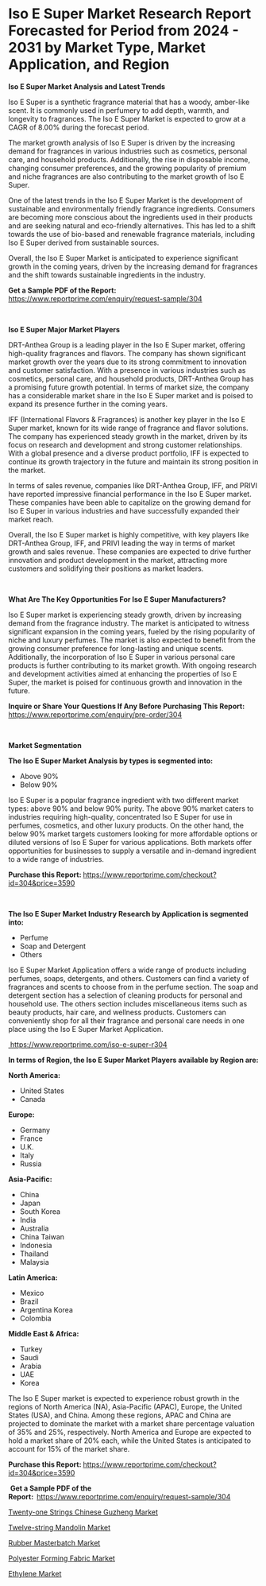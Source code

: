 <p><h1>Iso E Super Market Research Report Forecasted for Period from 2024 -  2031 by Market Type, Market Application, and Region</h1></p><p><strong>Iso E Super Market Analysis and Latest Trends</strong></p>
<p><p>Iso E Super is a synthetic fragrance material that has a woody, amber-like scent. It is commonly used in perfumery to add depth, warmth, and longevity to fragrances. The Iso E Super Market is expected to grow at a CAGR of 8.00% during the forecast period.</p><p>The market growth analysis of Iso E Super is driven by the increasing demand for fragrances in various industries such as cosmetics, personal care, and household products. Additionally, the rise in disposable income, changing consumer preferences, and the growing popularity of premium and niche fragrances are also contributing to the market growth of Iso E Super.</p><p>One of the latest trends in the Iso E Super Market is the development of sustainable and environmentally friendly fragrance ingredients. Consumers are becoming more conscious about the ingredients used in their products and are seeking natural and eco-friendly alternatives. This has led to a shift towards the use of bio-based and renewable fragrance materials, including Iso E Super derived from sustainable sources.</p><p>Overall, the Iso E Super Market is anticipated to experience significant growth in the coming years, driven by the increasing demand for fragrances and the shift towards sustainable ingredients in the industry.</p></p>
<p><strong>Get a Sample PDF of the Report:&nbsp;</strong> <a href="https://www.reportprime.com/enquiry/request-sample/304">https://www.reportprime.com/enquiry/request-sample/304</a></p>
<p>&nbsp;</p>
<p><strong>Iso E Super Major Market Players</strong></p>
<p><p>DRT-Anthea Group is a leading player in the Iso E Super market, offering high-quality fragrances and flavors. The company has shown significant market growth over the years due to its strong commitment to innovation and customer satisfaction. With a presence in various industries such as cosmetics, personal care, and household products, DRT-Anthea Group has a promising future growth potential. In terms of market size, the company has a considerable market share in the Iso E Super market and is poised to expand its presence further in the coming years.</p><p>IFF (International Flavors & Fragrances) is another key player in the Iso E Super market, known for its wide range of fragrance and flavor solutions. The company has experienced steady growth in the market, driven by its focus on research and development and strong customer relationships. With a global presence and a diverse product portfolio, IFF is expected to continue its growth trajectory in the future and maintain its strong position in the market.</p><p>In terms of sales revenue, companies like DRT-Anthea Group, IFF, and PRIVI have reported impressive financial performance in the Iso E Super market. These companies have been able to capitalize on the growing demand for Iso E Super in various industries and have successfully expanded their market reach.</p><p>Overall, the Iso E Super market is highly competitive, with key players like DRT-Anthea Group, IFF, and PRIVI leading the way in terms of market growth and sales revenue. These companies are expected to drive further innovation and product development in the market, attracting more customers and solidifying their positions as market leaders.</p></p>
<p>&nbsp;</p>
<p><strong>What Are The Key Opportunities For Iso E Super Manufacturers?</strong></p>
<p><p>Iso E Super market is experiencing steady growth, driven by increasing demand from the fragrance industry. The market is anticipated to witness significant expansion in the coming years, fueled by the rising popularity of niche and luxury perfumes. The market is also expected to benefit from the growing consumer preference for long-lasting and unique scents. Additionally, the incorporation of Iso E Super in various personal care products is further contributing to its market growth. With ongoing research and development activities aimed at enhancing the properties of Iso E Super, the market is poised for continuous growth and innovation in the future.</p></p>
<p><strong>Inquire or Share Your Questions If Any Before Purchasing This Report:</strong> <a href="https://www.reportprime.com/enquiry/pre-order/304">https://www.reportprime.com/enquiry/pre-order/304</a></p>
<p>&nbsp;</p>
<p><strong>Market Segmentation</strong></p>
<p><strong>The Iso E Super Market Analysis by types is segmented into:</strong></p>
<p><ul><li>Above 90%</li><li>Below 90%</li></ul></p>
<p><p>Iso E Super is a popular fragrance ingredient with two different market types: above 90% and below 90% purity. The above 90% market caters to industries requiring high-quality, concentrated Iso E Super for use in perfumes, cosmetics, and other luxury products. On the other hand, the below 90% market targets customers looking for more affordable options or diluted versions of Iso E Super for various applications. Both markets offer opportunities for businesses to supply a versatile and in-demand ingredient to a wide range of industries.</p></p>
<p><strong>Purchase this Report:&nbsp;</strong><a href="https://www.reportprime.com/checkout?id=304&price=3590">https://www.reportprime.com/checkout?id=304&price=3590</a></p>
<p>&nbsp;</p>
<p><strong>The Iso E Super Market Industry Research by Application is segmented into:</strong></p>
<p><ul><li>Perfume</li><li>Soap and Detergent</li><li>Others</li></ul></p>
<p><p>Iso E Super Market Application offers a wide range of products including perfumes, soaps, detergents, and others. Customers can find a variety of fragrances and scents to choose from in the perfume section. The soap and detergent section has a selection of cleaning products for personal and household use. The others section includes miscellaneous items such as beauty products, hair care, and wellness products. Customers can conveniently shop for all their fragrance and personal care needs in one place using the Iso E Super Market Application.</p></p>
<p><a href="https://www.reportprime.com/iso-e-super-r304">&nbsp;https://www.reportprime.com/iso-e-super-r304</a></p>
<p><strong>In terms of Region, the Iso E Super Market Players available by Region are:</strong></p>
<p>
    <p> <strong> North America: </strong>
        <ul>
            <li>United States</li>
            <li>Canada</li>
        </ul>
        </p> 
    <p> <strong> Europe: </strong>
        <ul>
            <li>Germany</li>
            <li>France</li>
            <li>U.K.</li>
            <li>Italy</li>
            <li>Russia</li>
        </ul>
        </p> 
    <p> <strong> Asia-Pacific: </strong>
        <ul>
            <li>China</li>
            <li>Japan</li>
            <li>South Korea</li>
            <li>India</li>
            <li>Australia</li>
            <li>China Taiwan</li>
            <li>Indonesia</li>
            <li>Thailand</li>
            <li>Malaysia</li>
        </ul>
        </p> 
    <p> <strong> Latin America: </strong>
        <ul>
            <li>Mexico</li>
            <li>Brazil</li>
            <li>Argentina Korea</li>
            <li>Colombia</li>
        </ul>
        </p> 
    <p> <strong> Middle East & Africa: </strong>
        <ul>
            <li>Turkey</li>
            <li>Saudi</li>
            <li>Arabia</li>
            <li>UAE</li>
            <li>Korea</li>
        </ul>
    </p>
    </p>
<p><p>The Iso E Super market is expected to experience robust growth in the regions of North America (NA), Asia-Pacific (APAC), Europe, the United States (USA), and China. Among these regions, APAC and China are projected to dominate the market with a market share percentage valuation of 35% and 25%, respectively. North America and Europe are expected to hold a market share of 20% each, while the United States is anticipated to account for 15% of the market share.</p></p>
<p><strong>Purchase this Report: </strong><a href="https://www.reportprime.com/checkout?id=304&price=3590">https://www.reportprime.com/checkout?id=304&price=3590</a></p>
<p>&nbsp;<strong>Get a Sample PDF of the Report:&nbsp;&nbsp;</strong><a href="https://www.reportprime.com/enquiry/request-sample/304">https://www.reportprime.com/enquiry/request-sample/304</a></p>
<p><strong></strong></p>
<p><p><a href="https://issuu.com/reportprime-2/docs/twenty-one-strings-chinese-guzheng-_9c2ef901b95e38">Twenty-one Strings Chinese Guzheng Market</a></p><p><a href="https://issuu.com/reportprime-2/docs/twelve-string-mandolin-market-size-_76604a12549803">Twelve-string Mandolin Market</a></p><p><a href="https://github.com/bmorecock/Market-Research-Report-List-5/blob/main/rubber-masterbatch-market.md">Rubber Masterbatch Market</a></p><p><a href="https://github.com/Krish2023na/Market-Research-Report-List-6/blob/main/polyester-forming-fabric-market.md">Polyester Forming Fabric Market</a></p><p><a href="https://github.com/RickHolmes3/Market-Research-Report-List-6/blob/main/ethylene-market.md">Ethylene Market</a></p></p>